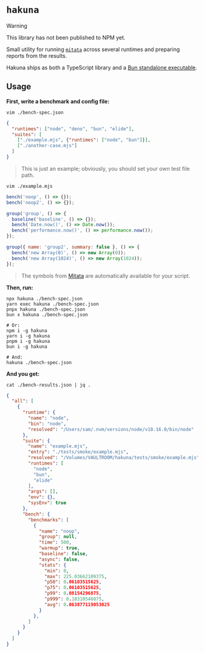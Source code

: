
# `hakuna`

> [!WARNING]
> This library has not been published to NPM yet.

Small utility for running [`mitata`](https://github.com/evanwashere/mitata) across several runtimes and preparing reports from the results.

Hakuna ships as both a TypeScript library and a [Bun standalone executable](https://bun.sh/docs/bundler/executables).

## Usage

**First, write a benchmark and config file:**

```
vim ./bench-spec.json
```
```json
{
  "runtimes": ["node", "deno", "bun", "elide"],
  "suites": [
    ["./example.mjs", {"runtimes": ["node", "bun"]}],
    ["./another-case.mjs"]
  ]
}
```

> This is just an example; obviously, you should set your own test file path.

```
vim ./example.mjs
```
```javascript
bench('noop', () => {});
bench('noop2', () => {});

group('group', () => {
  baseline('baseline', () => {});
  bench('Date.now()', () => Date.now());
  bench('performance.now()', () => performance.now());
});

group({ name: 'group2', summary: false }, () => {
  bench('new Array(0)', () => new Array(0));
  bench('new Array(1024)', () => new Array(1024));
});
```

> The symbols from [Mitata](https://github.com/evanwashere/mitata) are automatically available for your script.

**Then, run:**

```
npx hakuna ./bench-spec.json
yarn exec hakuna ./bench-spec.json
pnpx hakuna ./bench-spec.json
bun x hakuna ./bench-spec.json

# Or:
npm i -g hakuna
yarn i -g hakuna
pnpm i -g hakuna
bun i -g hakuna

# And:
hakuna ./bench-spec.json
```

**And you get:**

```
cat ./bench-results.json | jq .
```
```json
{
  "all": [
    {
      "runtime": {
        "name": "node",
        "bin": "node",
        "resolved": "/Users/sam/.nvm/versions/node/v18.16.0/bin/node"
      },
      "suite": {
        "name": "example.mjs",
        "entry": "./tests/smoke/example.mjs",
        "resolved": "/Volumes/VAULTROOM/hakuna/tests/smoke/example.mjs",
        "runtimes": [
          "node",
          "bun",
          "elide"
        ],
        "args": [],
        "env": {},
        "sysEnv": true
      },
      "bench": {
        "benchmarks": [
          {
            "name": "noop",
            "group": null,
            "time": 500,
            "warmup": true,
            "baseline": false,
            "async": false,
            "stats": {
              "min": 0,
              "max": 225.03662109375,
              "p50": 0.06103515625,
              "p75": 0.06103515625,
              "p99": 0.08154296875,
              "p999": 0.18310546875,
              "avg": 0.063877119053025
            }
          },
        ]
      }
    }
  ]
}
```
